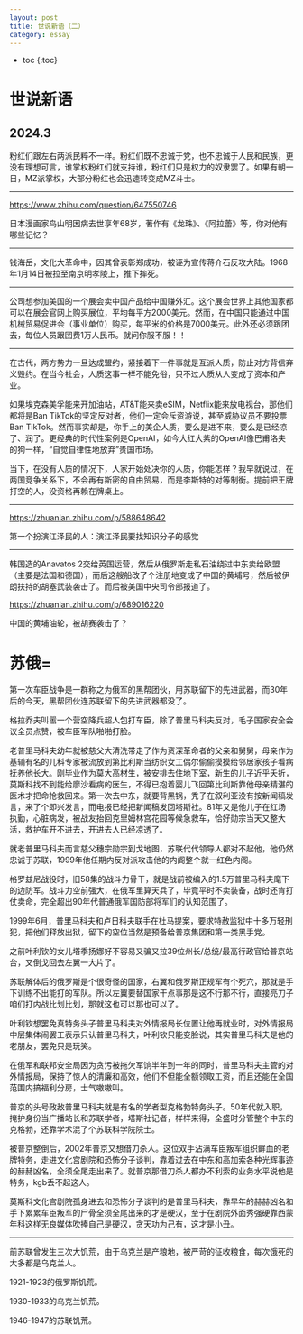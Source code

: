 ```yaml
---
layout: post
title: 世说新语（二）
category: essay 
---
```


* toc
{:toc}

# 世说新语

## 2024.3

粉红们跟左右两派民粹不一样。粉红们既不忠诚于党，也不忠诚于人民和民族，更没有理想可言，谁掌权粉红们就支持谁，粉红们只是权力的奴隶罢了。如果有朝一日，MZ派掌权，大部分粉红也会迅速转变成MZ斗士。

---

https://www.zhihu.com/question/647550746

日本漫画家鸟山明因病去世享年68岁，著作有《龙珠》、《阿拉蕾》等，你对他有哪些记忆？

---

钱海岳，文化大革命中，因其曾表彰郑成功，被诬为宣传蒋介石反攻大陆。1968年1月14日被拉至南京明孝陵上，推下摔死。

---

公司想参加美国的一个展会卖中国产品给中国赚外汇。这个展会世界上其他国家都可以在展会官网上购买展位，平均每平方2000美元。然而，在中国只能通过中国机械贸易促进会（事业单位）购买，每平米的价格是7000美元。此外还必须跟团去，每位人员跟团费1万人民币。就问你服不服！！

---

在古代，两方势力一旦达成盟约，紧接着下一件事就是互派人质，防止对方背信弃义毁约。在当今社会，人质这事一样不能免俗，只不过人质从人变成了资本和产业。

如果埃克森美孚能来开加油站，AT&T能来卖eSIM，Netflix能来放电视台，那他们都将是Ban TikTok的坚定反对者，他们一定会斥资游说，甚至威胁议员不要投票Ban TikTok。然而事实却是，你手上的美企人质，要么是进不来，要么是已经凉了、润了。更经典的时代性案例是OpenAI，如今大红大紫的OpenAI像巴甫洛夫的狗一样，“自觉自律性地放弃”贵国市场。

当下，在没有人质的情况下，人家开始处决你的人质，你能怎样？我早就说过，在两国竞争关系下，不会再有斯密的自由贸易，而是李斯特的对等制衡。提前把王牌打空的人，没资格再赖在牌桌上。

---

https://zhuanlan.zhihu.com/p/588648642

第一个扮演江泽民的人：演江泽民要找知识分子的感觉

---

韩国造的Anavatos 2交给英国运营，然后从俄罗斯走私石油绕过中东卖给欧盟（主要是法国和德国），而后这艘船改了个注册地变成了中国的黄埔号，然后被伊朗扶持的胡塞武装袭击了。而后被美国中央司令部报道了。

https://zhuanlan.zhihu.com/p/689016220

中国的黄埔油轮，被胡赛袭击了？

# 苏俄=

第一次车臣战争是一群称之为俄军的黑帮团伙，用苏联留下的先进武器，而30年后的今天，黑帮团伙连苏联留下的先进武器都没了。

格拉乔夫叫嚣一个营空降兵超人包打车臣，除了普里马科夫反对，毛子国家安全会议全员点赞，被车臣军队啪啪打脸。

老普里马科夫幼年就被慈父大清洗带走了作为资深革命者的父亲和舅舅，母亲作为基辅有名的儿科专家被流放到第比利斯当纺织女工偶尔偷偷摸摸给邻居家孩子看病抚养他长大。刚毕业作为莫大高材生，被安排去住地下室，新生的儿子近乎夭折，莫斯科找不到能给廖沙看病的医生，不得已抱着婴儿飞回第比利斯靠他母亲精湛的医术才把命抢救回来。第一次去中东，就要背黑锅，秃子在叙利亚没有按新闻稿发言，来了个即兴发言，而电报已经把新闻稿发回塔斯社。81年又是他儿子在红场执勤，心脏病发，被战友抬回克里姆林宫花园等候急救车，恰好勋宗当天又整大活，救护车开不进去，开进去人已经凉透了。

就老普里马科夫而言慈父穗宗勋宗到戈地图，苏联代代领导人都对不起他，他仍然忠诚于苏联，1999年他任期内反对派攻击他的内阁整个就一红色内阁。

格罗兹尼战役时，旧58集的战斗力骨干，就是战前被编入的1.5万普里马科夫麾下的边防军。战斗力空前强大，在俄军里算天兵了，毕竟平时不卖装备，战时还肯打仗卖命，完全超出90年代普通俄军国防部将军们的认知范围了。

1999年6月，普里马科夫和卢日科夫联手在杜马提案，要求特赦监狱中十多万轻刑犯，把他们释放出狱，留下的空位当然是预备给普京集团和第一类黑手党。

之前叶利钦的女儿塔季扬娜好不容易又骗又拉39位州长/总统/最高行政官给普京站台，又倒戈回去左翼一大片了。

苏联解体后的俄罗斯是个很奇怪的国家，右翼和俄罗斯正规军有个死穴，那就是手下训练不出能打的军队。所以左翼要替国家干点事那是这不行那不行，直接亮刀子咱们打内战比划比划，那就这也可以那也可以了。

叶利钦想罢免真特务头子普里马科夫对外情报局长位置让他再就业时，对外情报局中层集体闹罢工表示只认普里马科夫，叶利钦只能变脸说，其实普里马科夫是他的老朋友，罢免只是玩笑。

在俄军和联邦安全局因为贪污被拖欠军饷半年到一年的同时，普里马科夫主管的对外情报局，保持了惊人的清廉和高效，他们不但能全额领取工资，而且还能在全国范围内搞福利分房，士气嗷嗷叫。

普京的头号政敌普里马科夫就是有名的学者型克格勃特务头子。50年代就入职，掩护身份当广播站长和苏联学者，塔斯社记者，样样来得，全盛时分管整个中东的克格勃，还靠学术混了个苏联科学院院士。

被普京整倒后，2002年普京又想借刀杀人。这位双手沾满车臣叛军组织鲜血的老牌特务，走进文化宫剧院和恐怖分子谈判，靠着过去在中东和高加索各种光辉事迹的赫赫凶名，全须全尾走出来了。就普京那借刀杀人都办不利索的业务水平说他是特务，kgb丢不起这人。

莫斯科文化宫剧院孤身进去和恐怖分子谈判的是普里马科夫，靠早年的赫赫凶名和手下累累车臣叛军的尸骨全须全尾出来的才是硬汉，至于在剧院外面秀强硬靠西蒙年科这样无良媒体吹捧自己是硬汉，贪天功为己有，这才是小丑。

---

前苏联曾发生三次大饥荒，由于乌克兰是产粮地，被严苛的征收粮食，每次饿死的大多都是乌克兰人。

1921-1923的俄罗斯饥荒。

1930-1933的乌克兰饥荒。

1946-1947的苏联饥荒。
